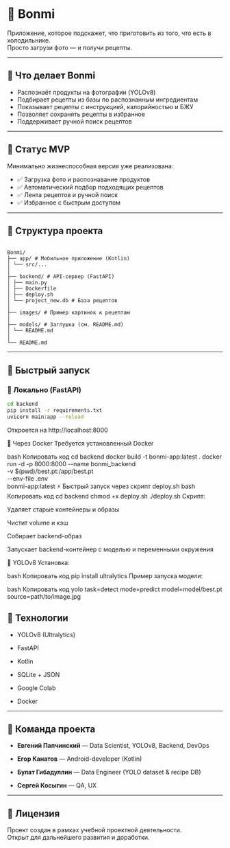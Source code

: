 # 🍳 Bonmi

Приложение, которое подскажет, что приготовить из того, что есть в холодильнике.  
Просто загрузи фото — и получи рецепты.

---

## 📸 Что делает Bonmi

- Распознаёт продукты на фотографии (YOLOv8)
- Подбирает рецепты из базы по распознанным ингредиентам
- Показывает рецепты с инструкцией, калорийностью и БЖУ
- Позволяет сохранять рецепты в избранное
- Поддерживает ручной поиск рецептов

---

## 🧪 Статус MVP

Минимально жизнеспособная версия уже реализована:

- ✅ Загрузка фото и распознавание продуктов
- ✅ Автоматический подбор подходящих рецептов
- ✅ Лента рецептов и ручной поиск
- ✅ Избранное с быстрым доступом

---

## 📂 Структура проекта

```

Bonmi/
├── app/ # Мобильное приложение (Kotlin)
│ └── src/...
│
├── backend/ # API-сервер (FastAPI)
│ ├── main.py
│ ├── Dockerfile
│ ├── deploy.sh
│ └── project_new.db # База рецептов
│
├── images/ # Пример картинок к рецептам
│
├── models/ # Заглушка (см. README.md)
│ └── README.md
│
└── README.md

````

---

## 🚀 Быстрый запуск

### 🐍 Локально (FastAPI)

```bash
cd backend
pip install -r requirements.txt
uvicorn main:app --reload
```
Откроется на http://localhost:8000

🐳 Через Docker
Требуется установленный Docker

bash
Копировать код
cd backend
docker build -t bonmi-app:latest .
docker run -d -p 8000:8000 --name bonmi_backend \
  -v $(pwd)/best.pt:/app/best.pt \
  --env-file .env \
  bonmi-app:latest
⚡ Быстрый запуск через скрипт deploy.sh
bash
Копировать код
cd backend
chmod +x deploy.sh
./deploy.sh
Скрипт:

Удаляет старые контейнеры и образы

Чистит volume и кэш

Собирает backend-образ

Запускает backend-контейнер с моделью и переменными окружения

🤖 YOLOv8
Установка:

bash
Копировать код
pip install ultralytics
Пример запуска модели:

bash
Копировать код
yolo task=detect mode=predict model=model/best.pt source=path/to/image.jpg

## 🧠 Технологии

- YOLOv8 (Ultralytics)
    
- FastAPI
    
- Kotlin
    
- SQLite + JSON
    
- Google Colab

- Docker
    

---

## 👥 Команда проекта

- **Евгений Папчинский** — Data Scientist, YOLOv8, Backend, DevOps
    
- **Егор Канатов** — Android-developer (Kotlin)
    
- **Булат Гибадуллин** — Data Engineer (YOLO dataset & recipe DB)
    
- **Сергей Косыгин** — QA, UX
    
---

## 📄 Лицензия

Проект создан в рамках учебной проектной деятельности.  
Открыт для дальнейшего развития и доработки.
